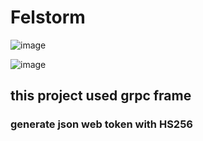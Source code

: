 # Felstorm

![image](https://goreportcard.com/badge/github.com/smh2274/Felstorm)

![image](https://img.zcool.cn/community/0175a85549a6d20000019ae941d3a4.jpg@1280w_1l_2o_100sh.jpg)

## this project used grpc frame

### generate json web token with HS256